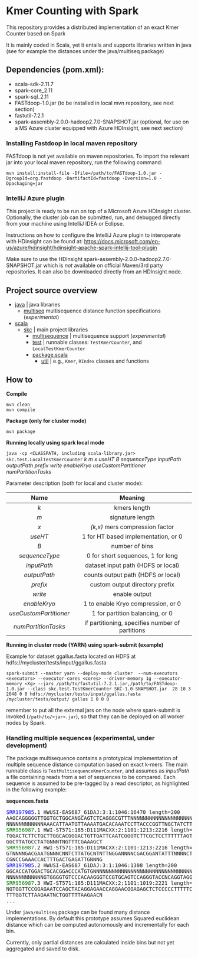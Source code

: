 # Kmer Counting with Spark
This repository provides a distributed implementation of an exact Kmer Counter based on Spark

It is mainly coded in Scala, yet it entails and supports libraries written in java (see for example the distances under the java/multiseq package)

## Dependencies (pom.xml):
- scala-sdk-2.11.7
- spark-core_2.11
- spark-sql_2.11
- FASTdoop-1.0.jar (to be installed in local mvn repository, see next section)
- fastutil-7.2.1
- spark-assembly-2.0.0-hadoop2.7.0-SNAPSHOT.jar (optional, for use on a MS Azure cluster equipped with Azure HDInsight, see next section)


### Installing Fastdoop in local maven repository ###
FASTdoop is not yet available on maven repositories. To import the relevant jar into your local maven repository, run the following command:
```
mvn install:install-file -Dfile=/path/to/FASTdoop-1.0.jar -DgroupId=org.fastdoop -DartifactId=fastdoop -Dversion=1.0 -Dpackaging=jar
```


### IntelliJ Azure plugin ###
This project is ready to be run on top of a Microsoft Azure HDInsight cluster.
Optionally, the cluster job can be submitted, run, and debugged directly from your machine using IntelliJ IDEA or Eclipse.

Instructions on how to configure the IntelliJ Azure plugin to interoperate with HDinsight can be found at:
https://docs.microsoft.com/en-us/azure/hdinsight/hdinsight-apache-spark-intellij-tool-plugin

Make sure to use the HDInsight spark-assembly-2.0.0-hadoop2.7.0-SNAPSHOT.jar which is *not*
available on official Maven/3rd party repositories.
It can also be downloaded directly from an HDInsight node.


## Project source overview ##

 
* [java](./src/java) | java libraries
    * [multiseq](./src/java/multiseq) multisequence distance function specifications (_experimental_)
* [scala](./src/scala) 
    * [skc](./src/scala/skc) | main project libraries
        * [multisequence](./src/scala/skc/multisequence) | multisequence support (_experimental_)
        * [test](./src/scala/skc/test) | runnable classes: `TestKmerCounter`, and `LocalTestKmerCounter`
        * [package.scala](./src/scala/skc/package.scala)
            * [util](./src/scala/skc/package.scala.util) | e.g., `Kmer`, `RIndex` classes and functions



## How to ##

**Compile**
```
mvn clean
mvn compile
```

**Package (only for cluster mode)**
```
mvn package
```

**Running locally using spark local mode**

`java -cp <CLASSPATH, including scala-library.jar> skc.test.LocalTestKmerCounter` _k m x useHT B sequenceType inputPath outputPath prefix write enableKryo useCustomPartitioner numPartitionTasks_

Parameter description (both for local and cluster mode):

| Name        | Meaning  |
| :-------------: |:-------------:|
|_k_ | kmers length|
|_m_ | signature length|
|_x_| _(k,x)_ mers compression factor|
|_useHT_ | 1 for HT based implementation, or 0|
|_B_| number of bins|
|_sequenceType_| 0 for short sequences, 1 for long|
|_inputPath_| dataset input path (HDFS or local)|
|_outputPath_| counts output path (HDFS or local)|
|_prefix_|custom output directory prefix|
|_write_| enable output|
|_enableKryo_| 1 to enable Kryo compression, or 0|
|_useCustomPartitioner_| 1 for partition balancing, or 0|
|_numPartitionTasks_| if partitioning, specifies number of partitions|


**Running in cluster mode (YARN) using spark-submit (example)**

Example for dataset ggallus.fasta located on HDFS at hdfs://mycluster/tests/input/ggallus.fasta

```
spark-submit --master yarn --deploy-mode cluster  --num-executors <executors> --executor-cores <cores> --driver-memory 1g --executor-memory <Xg> --jars /path/to/fastutil-7.2.1.jar,/path/to/FASTdoop-1.0.jar --class skc.test.TestKmerCounter SKC-1.0-SNAPSHOT.jar  28 10 3 2048 0 0 hdfs://mycluster/tests/input/ggallus.fasta /mycluster/tests/output/ gallus 1 0 0 0

```

remember to put all the external jars on the node where spark-submit is invoked (`/path/to/<jar>.jar`), so that they can be deployed on all worker nodes by Spark.


### Handling multiple sequences (experimental, under development) ###

The package multisequence contains a prototypical implementation of multiple sequence distance computation based on exact k-mers.
The main runnable class is `TestMultisequenceKmerCounter`, and assumes as _inputPath_ a file containing reads from a set of sequences to be compared.
Each sequence is assumed to be pre-tagged by a read descriptor, as highlighted in the following example:

**sequences.fasta**

<pre>
<span style="color:blue;">SRR197985</span>.1 HWUSI-EAS687_61DAJ:3:1:1046:16470 length=200
AAGCAGGGGGTTGGTGCTGGCANGCAGTCTCAGGGCGTTTNNNNNNNNNNNNNNNNNNNNNNNNNNNNNNNNNNNNNNNNNNNNNNNNNNNNNNNNNNNN
NNNNNNNNNNNNAAACATTAATGTTAAAATGACACAAATCCTTACCCGGTTNGCTATCTTTTCCNNNNNNNNANNNNTGNNGNTNGCNNNAATGCCNTTG
<span style="color:green;">SRR956987</span>.1 HWI-ST571:185:D111MACXX:2:1101:1213:2216 length=101
TGGACTCTTCTGCTTGGCACGGGACTGTTGATTCAATCGGGTCTTCGCTCCTTTTTTAGTCCACCTTTTC
GGCTTATGCCTATGNNNTNGTTTCGAAAGCT
<span style="color:green;">SRR956987</span>.2 HWI-ST571:185:D111MACXX:2:1101:1213:2216 length=101
GTNNNNGACGAATGNNNCNNTCTTATGCNTNTTNGGANNNNCGACGGANTATTTNNNNCTTTTTTCTCNN
CGNCCGAAACCACTTTGACTGAGATTGNNNG
<span style="color:blue;">SRR197985</span>.2 HWUSI-EAS687_61DAJ:3:1:1046:1308 length=200
GGCACCATGGACTGCACGGACCCATGTGNNNNNNNNNNNNNNNNNNNNNNNNNNNNNNNNNNNNNNNNNNNNNNNNNNNNNNNNNNNNNNNNNNNNNNNN
NNNNNNNNNNNNGTGGGGTGTCCCACAAGGGTCCGTGCAGTCCAGGGTACCNCAGGTAGGGTCTCNNNNNNNTNNNCTGCCCCATCTGCNTCCCAGNACA
<span style="color:green;">SRR956987</span>.3 HWI-ST571:185:D111MACXX:2:1101:1019:2221 length=101
NGTGGTTCCGGAGAATCCAGCTACAGGAGAACCAGGAACGGAGAGCTCTCCCCCTTTTTCCGCCCGACTC
TTTGGTCTTAAGAATNCTGGTTTTAAGAACN
...
</pre>
Under `java/multiseq` package can be found many distance implementations. By default this prototype assumes Squared euclidean distance which can be computed autonomously and incrementally for each bin.


Currently, only partial distances are calculated inside bins but not yet aggregated and saved to disk.